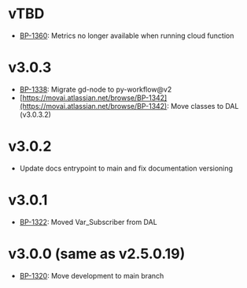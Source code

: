 # vTBD
- [BP-1360](https://movai.atlassian.net/browse/BP-1360): Metrics no longer available when running cloud function

# v3.0.3
- [BP-1338](https://movai.atlassian.net/browse/BP-1338): Migrate gd-node to py-workflow@v2
- [https://movai.atlassian.net/browse/BP-1342](https://movai.atlassian.net/browse/BP-1342): Move classes to DAL (v3.0.3.2)

# v3.0.2
- Update docs entrypoint to main and fix documentation versioning

# v3.0.1
- [BP-1322](https://movai.atlassian.net/browse/BP-1322): Moved Var_Subscriber from DAL

# v3.0.0 (same as v2.5.0.19)
- [BP-1320](https://movai.atlassian.net/browse/BP-1315): Move development to main branch
